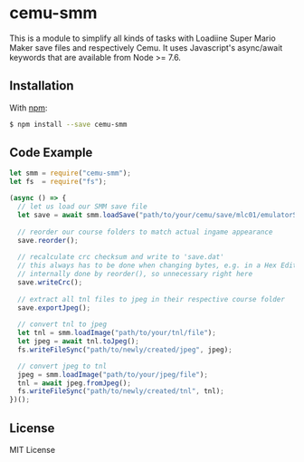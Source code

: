 # cemu-smm

This is a module to simplify all kinds of tasks with Loadiine Super Mario Maker save files and respectively Cemu.
It uses Javascript's async/await keywords that are available from Node >= 7.6.

## Installation

With [npm](https://www.npmjs.org/package/cemu-smm):

```bash
$ npm install --save cemu-smm
```

## Code Example

```js
let smm = require("cemu-smm");
let fs  = require("fs");

(async () => {
  // let us load our SMM save file
  let save = await smm.loadSave("path/to/your/cemu/save/mlc01/emulatorSave/updateID");
  
  // reorder our course folders to match actual ingame appearance
  save.reorder();
  
  // recalculate crc checksum and write to 'save.dat'
  // this always has to be done when changing bytes, e.g. in a Hex Editor
  // internally done by reorder(), so unnecessary right here
  save.writeCrc();
  
  // extract all tnl files to jpeg in their respective course folder
  save.exportJpeg();
  
  // convert tnl to jpeg
  let tnl = smm.loadImage("path/to/your/tnl/file");
  let jpeg = await tnl.toJpeg();
  fs.writeFileSync("path/to/newly/created/jpeg", jpeg);

  // convert jpeg to tnl
  jpeg = smm.loadImage("path/to/your/jpeg/file");
  tnl = await jpeg.fromJpeg();
  fs.writeFileSync("path/to/newly/created/tnl", tnl);
})();
```

## License

MIT License
